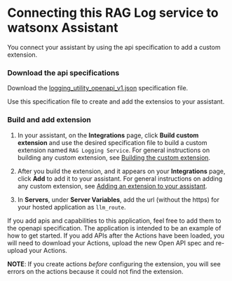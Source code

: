 # Connecting this RAG Log service to watsonx Assistant

You connect your assistant by using the api specification to add a custom extension.

### Download the api specifications

Download the [logging_utility_openapi_v1.json](./logging_utility_openapi_v1.json) specification file. 

Use this specification file to create and add the extensios to your assistant.

### Build and add extension

1.  In your assistant, on the **Integrations** page, click **Build custom extension** and use the desired specification file to build a custom extension named `RAG Logging Service`. For general instructions on building any custom extension, see [Building the custom extension](https://cloud.ibm.com/docs/watson-assistant?topic=watson-assistant-build-custom-extension#building-the-custom-extension).

1.  After you build the extension, and it appears on your **Integrations** page, click **Add** to add it to your assistant. For general instructions on adding any custom extension, see [Adding an extension to your assistant](https://cloud.ibm.com/docs/watson-assistant?topic=watson-assistant-add-custom-extension).

1.  In **Servers**, under **Server Variables**, add the url (without the https) for your hosted application as `llm_route`. 

If you add apis and capabilities to this application, feel free to add them to the openapi specification. The application is intended to be an example of how to get started. If you add APIs after the Actions have been loaded, you will need to download your Actions, upload the new Open API spec and re-upload your Actions.

**NOTE**: If you create actions _before_ configuring the extension, you will see errors on the actions because it could not find the extension. 
